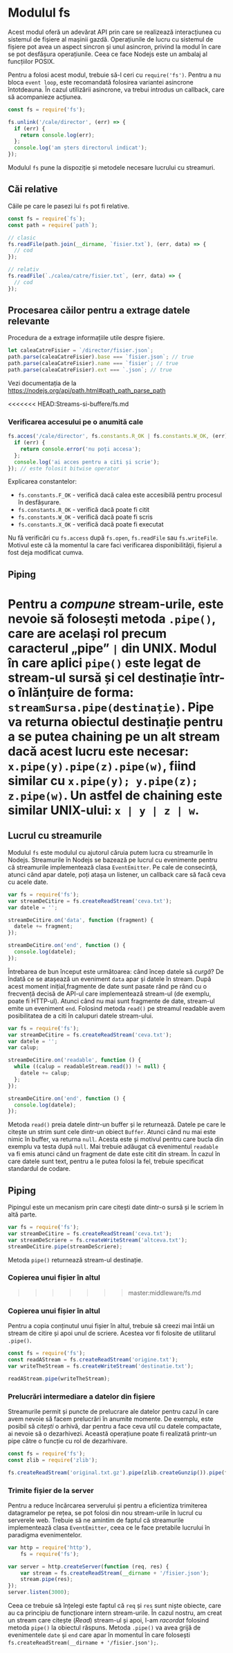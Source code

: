 # Modulul fs

Acest modul oferă un adevărat API prin care se realizează interacțiunea cu sistemul de fișiere al mașinii gazdă. Operațiunile de lucru cu sistemul de fișiere pot avea un aspect sincron și unul asincron, privind la modul în care se pot desfășura operațiunile. Ceea ce face Nodejs este un ambalaj al funcțiilor POSIX.

Pentru a folosi acest modul, trebuie să-l ceri cu `require('fs')`. Pentru a nu bloca `event loop`, este recomandată folosirea variantei asincrone întotdeauna. În cazul utilizării asincrone, va trebui introdus un callback, care să acompanieze acțiunea.

```javascript
const fs = require('fs');

fs.unlink('/cale/director', (err) => {
  if (err) {
    return console.log(err);
  };
  console.log('am șters directorul indicat');
});
```

Modulul `fs` pune la dispoziție și metodele necesare lucrului cu streamuri.

## Căi relative

Căile pe care le pasezi lui `fs` pot fi relative.

```javascript
const fs = require(`fs`);
const path = require(`path`);

// clasic
fs.readFile(path.join(__dirname, `fisier.txt`), (err, data) => {
  // cod
});

// relativ
fs.readFile(`./calea/catre/fisier.txt`, (err, data) => {
  // cod
});
```

## Procesarea căilor pentru a extrage datele relevante

Procedura de a extrage informațiile utile despre fișiere.

```javascript
let caleaCatreFisier = `/director/fisier.json`;
path.parse(caleaCatreFisier).base === `fisier.json`; // true
path.parse(caleaCatreFisier).name === `fisier`; // true
path.parse(caleaCatreFisier).ext === `.json`; // true
```

Vezi documentația de la https://nodejs.org/api/path.html#path_path_parse_path

<<<<<<< HEAD:Streams-si-buffere/fs.md
### Verificarea accesului pe o anumită cale

```javascript
fs.acces('/cale/director', fs.constants.R_OK | fs.constants.W_OK, (err) => {
  if (err) {
    return console.error('nu poți accesa');
  };
  console.log('ai acces pentru a citi și scrie');
}); // este folosit bitwise operator
```

Explicarea constantelor:

-   `fs.constants.F_OK` - verifică dacă calea este accesibilă pentru procesul în desfășurare.
-   `fs.constants.R_OK` - verifică dacă poate fi citit
-   `fs.constants.W_OK` - verifică dacă poate fi scris
-   `fs.constants.X_OK` - verifică dacă poate fi executat

Nu fă verificări cu `fs.access` după `fs.open`, `fs.readFile` sau `fs.writeFile`. Motivul este că la momentul la care faci verificarea disponibilității, fișierul a fost deja modificat cumva.

## Piping

Pentru a *compune* stream-urile, este nevoie să folosești metoda `.pipe()`, care are același rol precum caracterul „pipe” <code>&#124;</code> din UNIX. Modul în care aplici `pipe()` este legat de stream-ul sursă și cel destinație într-o înlănțuire de forma: `streamSursa.pipe(destinație)`. Pipe va returna obiectul destinație pentru a se putea chaining pe un alt stream dacă acest lucru este necesar: `x.pipe(y).pipe(z).pipe(w)`, fiind similar cu `x.pipe(y); y.pipe(z); z.pipe(w)`. Un astfel de chaining este similar UNIX-ului: `x | y | z | w`.
=======
## Lucrul cu streamurile

Modulul `fs` este modulul cu ajutorul căruia putem lucra cu streamurile în Nodejs. Streamurile în Nodejs se bazează pe lucrul cu evenimente pentru că streamurile implementează clasa `EventEmitter`. Pe cale de consecință, atunci când apar datele, poți atașa un listener, un callback care să facă ceva cu acele date.

```javascript
var fs = require('fs');
var streamDeCitire = fs.createReadStream('ceva.txt');
var datele = '';

streamDeCitire.on('data', function (fragment) {
  datele += fragment;
});

streamDeCitire.on('end', function () {
  console.log(datele);
});
```

Întrebarea de bun început este următoarea: când încep datele să *curgă*? De îndată ce se atașează un eveniment `data` apar și datele în stream. După acest moment inițial,fragmente de date sunt pasate rând pe rând cu o frecvență decisă de API-ul care implementează stream-ul (de exemplu, poate fi HTTP-ul). Atunci când nu mai sunt fragmente de date, stream-ul emite un eveniment `end`.
Folosind metoda `read()` pe streamul readable avem posibilitatea de a citi în calupuri datele stream-ului.

```javascript
var fs = require('fs');
var streamDeCitire = fs.createReadStream('ceva.txt');
var datele = '';
var calup;

streamDeCitire.on('readable', function () {
  while ((calup = readableStream.read()) != null) {
    datele += calup;
  };
});

streamDeCitire.on('end', function () {
  console.log(datele);
});
```

Metoda `read()` preia datele dintr-un buffer și le returnează. Datele pe care le citește un strim sunt cele dintr-un obiect `Buffer`. Atunci când nu mai este nimic în buffer, va returna `null`. Acesta este și motivul pentru care bucla din exemplu va testa după `null`. Mai trebuie adăugat că evenimentul `readable` va fi emis atunci când un fragment de date este citit din stream. În cazul în care datele sunt text, pentru a le putea folosi la fel, trebuie specificat standardul de codare.

## Piping

Pipingul este un mecanism prin care citești date dintr-o sursă și le scriem în altă parte.

```javascript
var fs = require('fs');
var streamDeCitire = fs.createReadStream('ceva.txt');
var streamDeScriere = fs.createWriteStream('altceva.txt');
streamDeCitire.pipe(streamDeScriere);
```

Metoda `pipe()` returnează stream-ul destinație.

### Copierea unui fișier în altul
>>>>>>> master:middleware/fs.md

### Copierea unui fișier în altul

Pentru a copia conținutul unui fișier în altul, trebuie să creezi mai întâi un stream de citire și apoi unul de scriere. Acestea vor fi folosite de utilitarul `.pipe()`.

```javascript
const fs = require('fs');
const readAStream = fs.createReadStream('origine.txt');
var writeTheStream = fs.createWriteStream('destinatie.txt');

readAStream.pipe(writeTheStream);
```

### Prelucrări intermediare a datelor din fișiere

Streamurile permit și puncte de prelucrare ale datelor pentru cazul în care avem nevoie să facem prelucrări în anumite momente. De exemplu, este posibil să *citești* o arhivă, dar pentru a face ceva util cu datele compactate, ai nevoie să o dezarhivezi. Această operațiune poate fi realizată printr-un pipe către o funcție cu rol de dezarhivare.

```javascript
const fs = require('fs');
const zlib = require('zlib');

fs.createReadStream('original.txt.gz').pipe(zlib.createGunzip()).pipe(fs.createWriteStream('original.txt'));
```

### Trimite fișier de la server

Pentru a reduce încărcarea serverului și pentru a eficientiza trimiterea datagramelor pe rețea, se pot folosi din nou stream-urile în lucrul cu serverele web. Trebuie să ne amintim de faptul că streamurile implementează clasa `EventEmitter`, ceea ce le face pretabile lucrului în paradigma evenimentelor.

```javascript
var http = require('http'),
    fs = require('fs');

var server = http.createServer(function (req, res) {
    var stream = fs.createReadStream(__dirname + '/fisier.json');
    stream.pipe(res);
});
server.listen(3000);
```

Ceea ce trebuie să înțelegi este faptul că `req` și `res` sunt niște obiecte, care au ca principiu de funcționare intern stream-urile. În cazul nostru, am creat un stream care citește (*Read*) stream-ul și apoi, l-am *racordat* folosind metoda `pipe()` la obiectul răspuns. Metoda `.pipe()` va avea grijă de evenimentele `date` și `end` care apar în momentul în care folosești `fs.createReadStream(__dirname + '/fisier.json');`.
